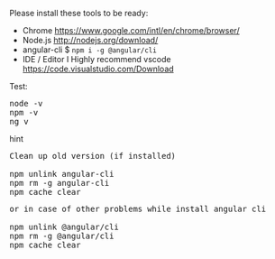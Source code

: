 Please install these tools to be ready:

* Chrome https://www.google.com/intl/en/chrome/browser/ 
* Node.js http://nodejs.org/download/
* angular-cli $ `npm i -g @angular/cli`
* IDE / Editor I Highly recommend vscode https://code.visualstudio.com/Download


Test:
<pre>
node -v
npm -v
ng v
</pre>

hint
<pre>
Clean up old version (if installed)

npm unlink angular-cli 
npm rm -g angular-cli 
npm cache clear
</pre>

<pre>
or in case of other problems while install angular cli 

npm unlink @angular/cli 
npm rm -g @angular/cli 
npm cache clear
</pre>
